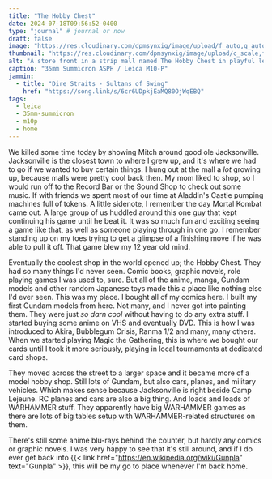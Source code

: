 ```yaml
---
title: "The Hobby Chest"
date: 2024-07-18T09:56:52-0400
type: "journal" # journal or now
draft: false
image: "https://res.cloudinary.com/dpmsynxig/image/upload/f_auto,q_auto:good/v1728050197/2024-07-18_hobby-chest/2024-07-18_m10p-1.jpg"
thumbnail: "https://res.cloudinary.com/dpmsynxig/image/upload/c_scale,f_auto,q_auto:good,w_740/v1728050197/2024-07-18_hobby-chest/2024-07-18_m10p-1.jpg"
alt: "A store front in a strip mall named The Hobby Chest in playful lettering"
caption: "35mm Summicron ASPH / Leica M10-P"
jammin:
  - title: "Dire Straits - Sultans of Swing"
    href: "https://song.link/s/6cr6UDpkjEaMQ80OjWqEBQ"
tags:
  - leica
  - 35mm-summicron
  - m10p
  - home
---
```


We killed some time today by showing Mitch around good ole Jacksonville. Jacksonville is the closest town to where I grew up, and it's where we had to go if we wanted to buy certain things. I hung out at the mall a _lot_ growing up, because malls were pretty cool back then. My mom liked to shop, so I would run off to the Record Bar or the Sound Shop to check out some music. If with friends we spent most of our time at Aladdin's Castle pumping machines full of tokens. A little sidenote, I remember the day Mortal Kombat came out. A large group of us huddled around this one guy that kept continuing his game until he beat it. It was so much fun and exciting seeing a game like that, as well as someone playing through in one go. I remember standing up on my toes trying to get a glimpse of a finishing move if he was able to pull it off. That game blew my 12 year old mind.

Eventually the coolest shop in the world opened up; the Hobby Chest. They had so many things I'd never seen. Comic books, graphic novels, role playing games I was used to, sure. But all of the anime, manga, Gundam models and other random Japanese toys made this a place like nothing else I'd ever seen. This was my place. I bought all of my comics here. I built my first Gundam models from here. Not many, and I never got into painting them. They were just _so darn cool_ without having to do any extra stuff. I started buying some anime on VHS and eventually DVD. This is how I was introduced to Akira, Bubblegum Crisis, Ranma 1/2 and many, many others. When we started playing Magic the Gathering, this is where we bought our cards until I took it more seriously, playing in local tournaments at dedicated card shops.

They moved across the street to a larger space and it became more of a model hobby shop. Still lots of Gundam, but also cars, planes, and military vehicles. Which makes sense because Jacksonville is right beside Camp Lejeune. RC planes and cars are also a big thing. And loads and loads of WARHAMMER stuff. They apparently have big WARHAMMER games as there are lots of big tables setup with WARHAMMER-related structures on them.

There's still some anime blu-rays behind the counter, but hardly any comics or graphic novels. I was very happy to see that it's still around, and if I do ever get back into {{< link href="https://en.wikipedia.org/wiki/Gunpla" text="Gunpla" >}}, this will be my go to place whenever I'm back home.
